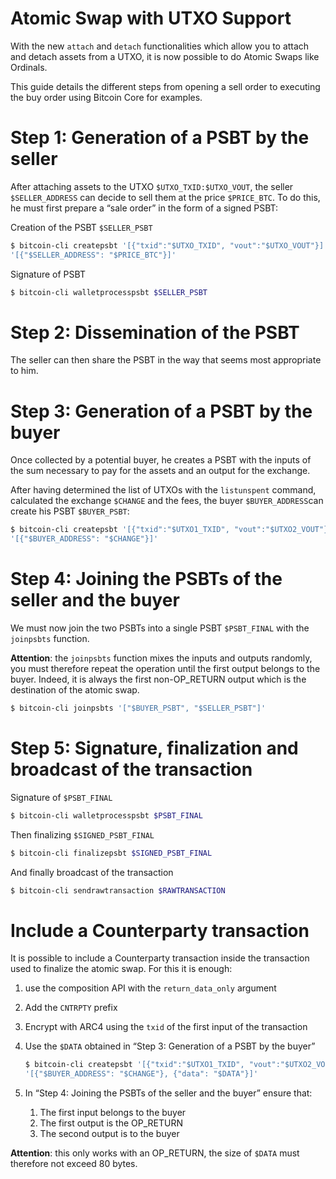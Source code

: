 # Atomic Swap with UTXO Support

With the new `attach` and `detach` functionalities which allow you to attach and detach assets from a UTXO, it is now possible to do Atomic Swaps like Ordinals.

This guide details the different steps from opening a sell order to executing the buy order using Bitcoin Core for examples.

# Step 1: Generation of a PSBT by the seller

After attaching assets to the UTXO `$UTXO_TXID:$UTXO_VOUT`, the seller `$SELLER_ADDRESS` can decide to sell them at the price `$PRICE_BTC`. To do this, he must first prepare a “sale order” in the form of a signed PSBT:

Creation of the PSBT `$SELLER_PSBT`

```bash
$ bitcoin-cli createpsbt '[{"txid":"$UTXO_TXID", "vout":"$UTXO_VOUT"}]' \
'[{"$SELLER_ADDRESS": "$PRICE_BTC"}]'
```

Signature of PSBT

```bash
$ bitcoin-cli walletprocesspsbt $SELLER_PSBT
```

# Step 2: Dissemination of the PSBT

The seller can then share the PSBT in the way that seems most appropriate to him.

# Step 3: Generation of a PSBT by the buyer

Once collected by a potential buyer, he creates a PSBT with the inputs of the sum necessary to pay for the assets and an output for the exchange.

After having determined the list of UTXOs with the `listunspent` command, calculated the exchange `$CHANGE` and the fees, the buyer `$BUYER_ADDRESS`can create his PSBT `$BUYER_PSBT`:

```bash
$ bitcoin-cli createpsbt '[{"txid":"$UTXO1_TXID", "vout":"$UTXO2_VOUT"}, …]' \
'[{"$BUYER_ADDRESS": "$CHANGE"}]'
```

# Step 4: Joining the PSBTs of the seller and the buyer

We must now join the two PSBTs into a single PSBT `$PSBT_FINAL` with the `joinpsbts` function.

**Attention**: the `joinpsbts` function mixes the inputs and outputs randomly, you must therefore repeat the operation until the first output belongs to the buyer. Indeed, it is always the first non-OP_RETURN output which is the destination of the atomic swap.

```bash
$ bitcoin-cli joinpsbts '["$BUYER_PSBT", "$SELLER_PSBT"]'
```

# Step 5: Signature, finalization and broadcast of the transaction

Signature of `$PSBT_FINAL`

```bash
$ bitcoin-cli walletprocesspsbt $PSBT_FINAL
```

Then finalizing `$SIGNED_PSBT_FINAL`

```bash
$ bitcoin-cli finalizepsbt $SIGNED_PSBT_FINAL
```

And finally broadcast of the transaction

```bash
$ bitcoin-cli sendrawtransaction $RAWTRANSACTION
```

# Include a Counterparty transaction

It is possible to include a Counterparty transaction inside the transaction used to finalize the atomic swap. For this it is enough:

1. use the composition API with the `return_data_only` argument
2. Add the `CNTRPTY` prefix
3. Encrypt with ARC4 using the `txid` of the first input of the transaction
4. Use the `$DATA` obtained in “Step 3: Generation of a PSBT by the buyer”
    
    ```bash
    $ bitcoin-cli createpsbt '[{"txid":"$UTXO1_TXID", "vout":"$UTXO2_VOUT"}, …]' \
    '[{"$BUYER_ADDRESS": "$CHANGE"}, {"data": "$DATA"}]'
    ```
    
5. In “Step 4: Joining the PSBTs of the seller and the buyer” ensure that:
    1. The first input belongs to the buyer
    2. The first output is the OP_RETURN
    3. The second output is to the buyer

**Attention**: this only works with an OP_RETURN, the size of `$DATA` must therefore not exceed 80 bytes.